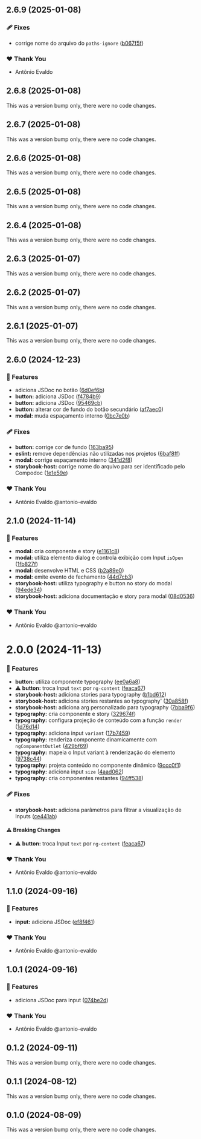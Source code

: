 ## 2.6.9 (2025-01-08)


### 🩹 Fixes

- corrige nome do arquivo do `paths-ignore` ([b067f5f](https://github.com/antonioevaldo/4018-nx-monorepo-storybook-4-roteiro/commit/b067f5f))

### ❤️  Thank You

- Antônio Evaldo

## 2.6.8 (2025-01-08)

This was a version bump only, there were no code changes.

## 2.6.7 (2025-01-08)

This was a version bump only, there were no code changes.

## 2.6.6 (2025-01-08)

This was a version bump only, there were no code changes.

## 2.6.5 (2025-01-08)

This was a version bump only, there were no code changes.

## 2.6.4 (2025-01-08)

This was a version bump only, there were no code changes.

## 2.6.3 (2025-01-07)

This was a version bump only, there were no code changes.

## 2.6.2 (2025-01-07)

This was a version bump only, there were no code changes.

## 2.6.1 (2025-01-07)

This was a version bump only, there were no code changes.

## 2.6.0 (2024-12-23)


### 🚀 Features

- adiciona JSDoc no botão ([6d0ef6b](https://github.com/antonioevaldo/4018-nx-monorepo-storybook-4-roteiro/commit/6d0ef6b))
- **button:** adiciona JSDoc ([f4784b9](https://github.com/antonioevaldo/4018-nx-monorepo-storybook-4-roteiro/commit/f4784b9))
- **button:** adiciona JSDoc ([95469cb](https://github.com/antonioevaldo/4018-nx-monorepo-storybook-4-roteiro/commit/95469cb))
- **button:** alterar cor de fundo do botão secundário ([af7aec0](https://github.com/antonioevaldo/4018-nx-monorepo-storybook-4-roteiro/commit/af7aec0))
- **modal:** muda espaçamento interno ([0bc7e0b](https://github.com/antonioevaldo/4018-nx-monorepo-storybook-4-roteiro/commit/0bc7e0b))

### 🩹 Fixes

- **button:** corrige cor de fundo ([163ba95](https://github.com/antonioevaldo/4018-nx-monorepo-storybook-4-roteiro/commit/163ba95))
- **eslint:** remove dependências não utilizadas nos projetos ([6baf8ff](https://github.com/antonioevaldo/4018-nx-monorepo-storybook-4-roteiro/commit/6baf8ff))
- **modal:** corrige espaçamento interno ([341d2f8](https://github.com/antonioevaldo/4018-nx-monorepo-storybook-4-roteiro/commit/341d2f8))
- **storybook-host:** corrige nome do arquivo para ser identificado pelo Compodoc ([1e1e59e](https://github.com/antonioevaldo/4018-nx-monorepo-storybook-4-roteiro/commit/1e1e59e))

### ❤️  Thank You

- Antônio Evaldo @antonio-evaldo

## 2.1.0 (2024-11-14)


### 🚀 Features

- **modal:** cria componente e story ([e1161c8](https://github.com/antonio-evaldo/4017-nx-monorepo-storybook-3/commit/e1161c8))
- **modal:** utiliza elemento dialog e controla exibição com Input `isOpen` ([1fb827f](https://github.com/antonio-evaldo/4017-nx-monorepo-storybook-3/commit/1fb827f))
- **modal:** desenvolve HTML e CSS ([b2a89e0](https://github.com/antonio-evaldo/4017-nx-monorepo-storybook-3/commit/b2a89e0))
- **modal:** emite evento de fechamento ([44d7cb3](https://github.com/antonio-evaldo/4017-nx-monorepo-storybook-3/commit/44d7cb3))
- **storybook-host:** utiliza typography e button no story do modal ([94ede34](https://github.com/antonio-evaldo/4017-nx-monorepo-storybook-3/commit/94ede34))
- **storybook-host:** adiciona documentação e story para modal ([08d0536](https://github.com/antonio-evaldo/4017-nx-monorepo-storybook-3/commit/08d0536))

### ❤️  Thank You

- Antônio Evaldo @antonio-evaldo

# 2.0.0 (2024-11-13)


### 🚀 Features

- **button:** utiliza componente typography ([ee0a6a8](https://github.com/antonio-evaldo/4017-nx-monorepo-storybook-3/commit/ee0a6a8))
- ⚠️  **button:** troca Input `text` por `ng-content` ([feaca67](https://github.com/antonio-evaldo/4017-nx-monorepo-storybook-3/commit/feaca67))
- **storybook-host:** adiciona stories para typography ([b1bd612](https://github.com/antonio-evaldo/4017-nx-monorepo-storybook-3/commit/b1bd612))
- **storybook-host:** adiciona stories restantes ao typography' ([30a858f](https://github.com/antonio-evaldo/4017-nx-monorepo-storybook-3/commit/30a858f))
- **storybook-host:** adiciona arg personalizado para typography ([7bba9f6](https://github.com/antonio-evaldo/4017-nx-monorepo-storybook-3/commit/7bba9f6))
- **typography:** cria componente e story ([329674f](https://github.com/antonio-evaldo/4017-nx-monorepo-storybook-3/commit/329674f))
- **typography:** configura projeção de conteúdo com a função `render` ([1d76d14](https://github.com/antonio-evaldo/4017-nx-monorepo-storybook-3/commit/1d76d14))
- **typography:** adiciona input `variant` ([17b7459](https://github.com/antonio-evaldo/4017-nx-monorepo-storybook-3/commit/17b7459))
- **typography:** renderiza componente dinamicamente com `ngComponentOutlet` ([429bf69](https://github.com/antonio-evaldo/4017-nx-monorepo-storybook-3/commit/429bf69))
- **typography:** mapeia o Input variant à renderização do elemento ([9738c44](https://github.com/antonio-evaldo/4017-nx-monorepo-storybook-3/commit/9738c44))
- **typography:** projeta conteúdo no componente dinâmico ([9ccc0f1](https://github.com/antonio-evaldo/4017-nx-monorepo-storybook-3/commit/9ccc0f1))
- **typography:** adiciona input `size` ([4aad062](https://github.com/antonio-evaldo/4017-nx-monorepo-storybook-3/commit/4aad062))
- **typography:** cria componentes restantes ([94ff538](https://github.com/antonio-evaldo/4017-nx-monorepo-storybook-3/commit/94ff538))

### 🩹 Fixes

- **storybook-host:** adiciona parâmetros para filtrar a visualização de Inputs ([ce441ab](https://github.com/antonio-evaldo/4017-nx-monorepo-storybook-3/commit/ce441ab))

#### ⚠️  Breaking Changes

- ⚠️  **button:** troca Input `text` por `ng-content` ([feaca67](https://github.com/antonio-evaldo/4017-nx-monorepo-storybook-3/commit/feaca67))

### ❤️  Thank You

- Antônio Evaldo @antonio-evaldo

## 1.1.0 (2024-09-16)


### 🚀 Features

- **input:** adiciona JSDoc ([ef8f461](https://github.com/antonio-evaldo/4016-nx-monorepo-storybook-2/commit/ef8f461))

### ❤️  Thank You

- Antônio Evaldo @antonio-evaldo

## 1.0.1 (2024-09-16)


### 🚀 Features

- adiciona JSDoc para input ([074be2d](https://github.com/antonio-evaldo/4016-nx-monorepo-storybook-2/commit/074be2d))

### ❤️  Thank You

- Antônio Evaldo @antonio-evaldo

## 0.1.2 (2024-09-11)

This was a version bump only, there were no code changes.

## 0.1.1 (2024-08-12)

This was a version bump only, there were no code changes.

## 0.1.0 (2024-08-09)

This was a version bump only, there were no code changes.
